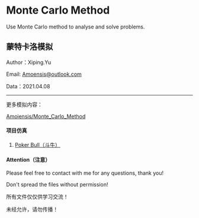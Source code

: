 # Monte Carlo Method

Use Monte Carlo method to analyse and solve problems.

## 蒙特卡洛模拟

Author：Xiping.Yu

Email: [Amoensis@outlook.com](mailto:Amoensis@outlook.com)

Data：2021.04.08

------

更多模拟内容：

[Amoiensis/Monte_Carlo_Method](https://github.com/Amoiensis/Monte_Carlo_Method)

#### 项目仿真

1. [Poker Bull（斗牛）](https://github.com/Amoiensis/Monte_Carlo_Method/blob/main/Poker_Bull/Poker%20Bull%20Statement.md)



#### Attention（注意）

Please feel free to contact with me for any questions, thank you!

Don't spread the files without permission!

所有文件仅仅供学习交流！

未经允许，请勿传播！

